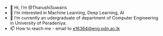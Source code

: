 - 👋 Hi, I’m @TharushiSuwaris
- 👀 I’m interested in Machine Learning, Deep Learning, AI
- 🌱 I’m currently an udergraduate of department of Computer Engineering in University of Peradeniya.
- 📫 How to reach me - email to e16364@eng.pdn.ac.lk

<!---
TharushiSuwaris/TharushiSuwaris is a ✨ special ✨ repository because its `README.md` (this file) appears on your GitHub profile.
You can click the Preview link to take a look at your changes.
--->
